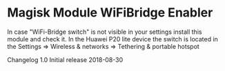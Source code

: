 # Magisk Module WiFiBridge Enabler

In case "WiFi-Bridge switch" is not visible in your settings install this module and check it.
In the Huawei P20 lite device the switch is located in the Settings => Wireless & networks => Tethering & portable hotspot

Changelog
1.0 Initial release 2018-08-30
